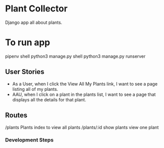 # Plant Collector
Django app all about plants.

# To run app
pipenv shell
python3 manage.py shell
python3 manage.py runserver

## User Stories
- As a User, when I click the View All My Plants link, I want to see a page listing all of my plants.
- AAU, when I click on a plant in the plants list, I want to see a page that displays all the details for that plant.

## Routes
/plants Plants index to view all plants
/plants/:id show plants view one plant

### Development Steps